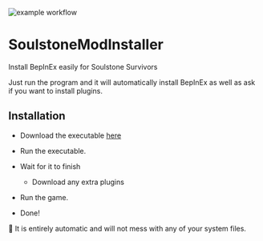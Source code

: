 ![example workflow](https://github.com/SoulstoneAddons/SoulstoneModInstaller/actions/workflows/rust.yml/badge.svg)


# SoulstoneModInstaller

Install BepInEx easily for Soulstone Survivors

Just run the program and it will automatically install BepInEx as well as ask if you want to install plugins.

## Installation
* Download the executable [here](https://github.com/SoulstoneAddons/SoulstoneModInstaller/releases/latest/download/bepinex_installer.exe)

* Run the executable.
* Wait for it to finish
  * Download any extra plugins

* Run the game.
* Done!

🎉 It is entirely automatic and will not mess with any of your system files.
